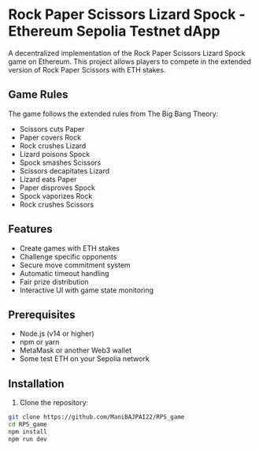 # Rock Paper Scissors Lizard Spock - Ethereum Sepolia Testnet dApp

A decentralized implementation of the Rock Paper Scissors Lizard Spock game on Ethereum. This project allows players to compete in the extended version of Rock Paper Scissors with ETH stakes.

## Game Rules

The game follows the extended rules from The Big Bang Theory:  
- Scissors cuts Paper  
- Paper covers Rock  
- Rock crushes Lizard  
- Lizard poisons Spock  
- Spock smashes Scissors  
- Scissors decapitates Lizard  
- Lizard eats Paper  
- Paper disproves Spock  
- Spock vaporizes Rock  
- Rock crushes Scissors  

## Features

- Create games with ETH stakes  
- Challenge specific opponents  
- Secure move commitment system  
- Automatic timeout handling  
- Fair prize distribution  
- Interactive UI with game state monitoring  

## Prerequisites

- Node.js (v14 or higher)  
- npm or yarn  
- MetaMask or another Web3 wallet  
- Some test ETH on your Sepolia network  

## Installation

1. Clone the repository:  
```bash
git clone https://github.com/ManiBAJPAI22/RPS_game
cd RPS_game
npm install
npm run dev
```



